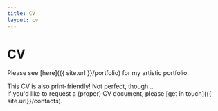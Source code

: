 ```yaml
---
title: CV
layout: cv
---
```


# CV

<!-- The <del>skeletons in my closet</del> professional skills I have picked up across my career as an engineer. -->

Please see [here]({{ site.url }}/portfolio) for my artistic portfolio.

This CV is also print-friendly! Not perfect, though...  \
If you'd like to request a (proper) CV document, please [get in touch]({{ site.url}}/contacts).